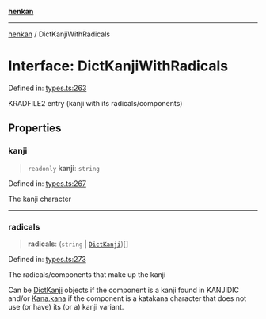 [**henkan**](../README.md)

***

[henkan](../README.md) / DictKanjiWithRadicals

# Interface: DictKanjiWithRadicals

Defined in: [types.ts:263](https://github.com/Ronokof/Henkan/blob/a8409ff59a4d15090def2ea20c6de370a8a9f4b3/src/types.ts#L263)

KRADFILE2 entry (kanji with its radicals/components)

## Properties

### kanji

> `readonly` **kanji**: `string`

Defined in: [types.ts:267](https://github.com/Ronokof/Henkan/blob/a8409ff59a4d15090def2ea20c6de370a8a9f4b3/src/types.ts#L267)

The kanji character

***

### radicals

> **radicals**: (`string` \| [`DictKanji`](DictKanji.md))[]

Defined in: [types.ts:273](https://github.com/Ronokof/Henkan/blob/a8409ff59a4d15090def2ea20c6de370a8a9f4b3/src/types.ts#L273)

The radicals/components that make up the kanji

Can be [DictKanji](DictKanji.md) objects if the component is a kanji found in KANJIDIC and/or [Kana.kana](Kana.md#kana) if the component is a katakana character that does not use (or have) its (or a) kanji variant.
